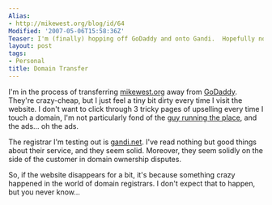 ```yaml
---
Alias:
- http://mikewest.org/blog/id/64
Modified: '2007-05-06T15:58:36Z'
Teaser: I'm (finally) hopping off GoDaddy and onto Gandi.  Hopefully nothing explodes...
layout: post
tags:
- Personal
title: Domain Transfer
---
```

I'm in the process of transferring [mikewest.org][mwo] away from [GoDaddy][gd].  They're crazy-cheap, but I just feel a tiny bit dirty every time I visit the website.  I don't want to click through 3 tricky pages of upselling every time I touch a domain, I'm not particularly fond of the [guy running the place][bp], and the ads... oh the ads.

The registrar I'm testing out is [gandi.net][g].  I've read nothing but good things about their service, and they seem solid.  Moreover, they seem solidly on the side of the customer in domain ownership disputes.

So, if the website disappears for a bit, it's because something crazy happened in the world of domain registrars.  I don't expect that to happen, but you never know...

[mwo]: http://mikewest.org/
[gd]: http://godaddy.com/
[bp]: http://www.bobparsons.com/
[g]: https://www.gandi.net/